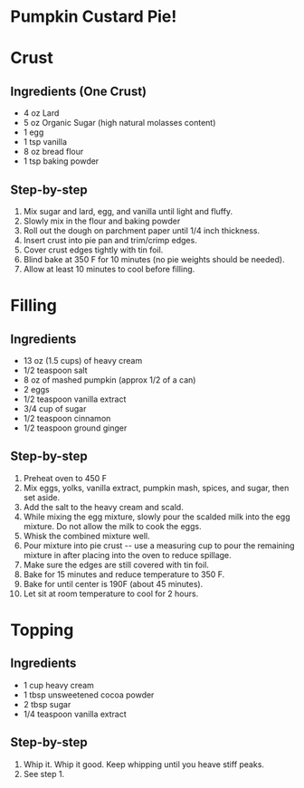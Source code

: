 # Pumpkin Custard Pie!

# Crust

## Ingredients (One Crust)

* 4 oz Lard
* 5 oz Organic Sugar (high natural molasses content)
* 1 egg
* 1 tsp vanilla
* 8 oz bread flour
* 1 tsp baking powder

## Step-by-step

1. Mix sugar and lard, egg, and vanilla until light and fluffy.
2. Slowly mix in the flour and baking powder
3. Roll out the dough on parchment paper until 1/4 inch thickness.
4. Insert crust into pie pan and trim/crimp edges.
5. Cover crust edges tightly with tin foil.
5. Blind bake at 350 F for 10 minutes (no pie weights should be needed).
6. Allow at least 10 minutes to cool before filling.

# Filling

## Ingredients

* 13 oz (1.5 cups) of heavy cream
* 1/2 teaspoon salt
* 8 oz of mashed pumpkin (approx 1/2 of a can)
* 2 eggs
* 1/2 teaspoon vanilla extract
* 3/4 cup of sugar
* 1/2 teaspoon cinnamon
* 1/2 teaspoon ground ginger

## Step-by-step

1. Preheat oven to 450 F
2. Mix eggs, yolks, vanilla extract, pumpkin mash, spices, and sugar, then set aside.
3. Add the salt to the heavy cream and scald.
4. While mixing the egg mixture, slowly pour the scalded milk into the egg mixture. Do not allow the milk to cook the eggs.
5. Whisk the combined mixture well.
6. Pour mixture into pie crust -- use a measuring cup to pour the remaining mixture in after placing into the oven to reduce spillage.
7. Make sure the edges are still covered with tin foil.
8. Bake for 15 minutes and reduce temperature to 350 F.
9. Bake for until center is 190F (about 45 minutes).
10. Let sit at room temperature to cool for 2 hours.

# Topping

## Ingredients

* 1 cup heavy cream
* 1 tbsp unsweetened cocoa powder
* 2 tbsp sugar
* 1/4 teaspoon vanilla extract

## Step-by-step

1. Whip it. Whip it good. Keep whipping until you heave stiff peaks.
2. See step 1.
